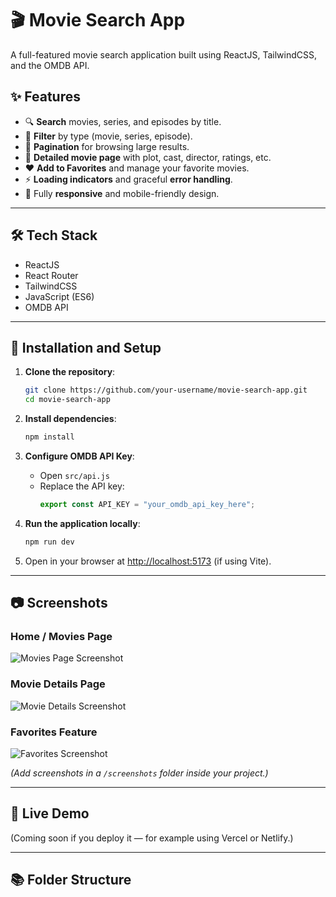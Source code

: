 # 🎬 Movie Search App

A full-featured movie search application built using ReactJS, TailwindCSS, and the OMDB API.

## ✨ Features

- 🔍 **Search** movies, series, and episodes by title.
- 🧹 **Filter** by type (movie, series, episode).
- 🔄 **Pagination** for browsing large results.
- 📄 **Detailed movie page** with plot, cast, director, ratings, etc.
- ❤️ **Add to Favorites** and manage your favorite movies.
- ⚡ **Loading indicators** and graceful **error handling**.
- 📱 Fully **responsive** and mobile-friendly design.

---

## 🛠 Tech Stack

- ReactJS
- React Router
- TailwindCSS
- JavaScript (ES6)
- OMDB API

---

## 🚀 Installation and Setup

1. **Clone the repository**:
    ```bash
    git clone https://github.com/your-username/movie-search-app.git
    cd movie-search-app
    ```

2. **Install dependencies**:
    ```bash
    npm install
    ```

3. **Configure OMDB API Key**:
    - Open `src/api.js`
    - Replace the API key:
      ```javascript
      export const API_KEY = "your_omdb_api_key_here";
      ```

4. **Run the application locally**:
    ```bash
    npm run dev
    ```

5. Open in your browser at [http://localhost:5173](http://localhost:5173) (if using Vite).

---

## 📷 Screenshots

### Home / Movies Page
![Movies Page Screenshot](screenshots/movies-page.png)

### Movie Details Page
![Movie Details Screenshot](screenshots/movie-details-page.png)

### Favorites Feature
![Favorites Screenshot](screenshots/favorites.png)

*(Add screenshots in a `/screenshots` folder inside your project.)*

---

## 🔗 Live Demo

(Coming soon if you deploy it — for example using Vercel or Netlify.)

---

## 📚 Folder Structure

